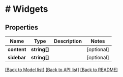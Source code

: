 # # Widgets

## Properties

Name | Type | Description | Notes
------------ | ------------- | ------------- | -------------
**content** | **string[]** |  | [optional]
**sidebar** | **string[]** |  | [optional]

[[Back to Model list]](../../README.md#models) [[Back to API list]](../../README.md#endpoints) [[Back to README]](../../README.md)
